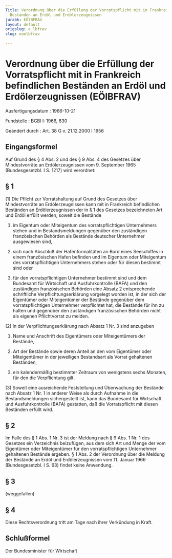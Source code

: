 ```yaml
---
Title: Verordnung über die Erfüllung der Vorratspflicht mit in Frankreich befindlichen
  Beständen an Erdöl und Erdölerzeugnissen
jurabk: EÖlBFRAV
layout: default
origslug: e_lbfrav
slug: eoelbfrav

---
```


# Verordnung über die Erfüllung der Vorratspflicht mit in Frankreich befindlichen Beständen an Erdöl und Erdölerzeugnissen (EÖlBFRAV)

Ausfertigungsdatum
:   1966-10-21

Fundstelle
:   BGBl I: 1966, 630

Geändert durch
:   Art. 38 G v. 21.12.2000 I 1956


## Eingangsformel

Auf Grund des § 4 Abs. 2 und des § 9 Abs. 4 des Gesetzes über
Mindestvorräte an Erdölerzeugnissen vom 9. September 1965
(Bundesgesetzbl. I S. 1217) wird verordnet:


## § 1

(1) Die Pflicht zur Vorratshaltung auf Grund des
Gesetzes über Mindestvorräte an Erdölerzeugnissen              kann
mit in Frankreich befindlichen Beständen an Erdölerzeugnissen der in
§ 1 des Gesetzes              bezeichneten Art und Erdöl erfüllt
werden, soweit die Bestände

1.  im Eigentum oder Miteigentum des vorratspflichtigen Unternehmers
    stehen und in Bestandsmeldungen gegenüber den zuständigen
    französischen Behörden als Bestände deutscher Unternehmer ausgewiesen
    sind,


2.  sich nach Abschluß der Hafenformalitäten an Bord eines Seeschiffes in
    einem französischen Hafen befinden und im Eigentum oder Miteigentum
    des vorratspflichtigen Unternehmers stehen oder für diesen bestimmt
    sind oder


3.  für den vorratspflichtigen Unternehmer bestimmt sind und dem Bundesamt
    für Wirtschaft und Ausfuhrkontrolle (BAFA) und den zuständigen
    französischen Behörden eine Absatz 2 entsprechende schriftliche
    Verpflichtungserklärung vorgelegt worden ist, in der sich der
    Eigentümer oder Miteigentümer der Bestände gegenüber dem
    vorratspflichtigen Unternehmer verpflichtet hat, die Bestände für ihn
    zu halten und gegenüber den zuständigen französischen Behörden nicht
    als eigenen Pflichtvorrat zu melden.




(2) In der Verpflichtungserklärung nach Absatz 1 Nr. 3 sind anzugeben

1.  Name und Anschrift des Eigentümers oder Miteigentümers der Bestände,


2.  Art der Bestände sowie deren Anteil an den vom Eigentümer oder
    Miteigentümer in der jeweiligen Bestandsart als Vorrat gehaltenen
    Beständen,


3.  ein kalendermäßig bestimmter Zeitraum von wenigstens sechs Monaten,
    für den die Verpflichtung gilt.




(3) Soweit eine ausreichende Feststellung und Überwachung der Bestände
nach Absatz 1 Nr. 1 in anderer Weise als durch Aufnahme in die
Bestandsmeldungen sichergestellt ist, kann das Bundesamt für
Wirtschaft und Ausfuhrkontrolle (BAFA) gestatten, daß die
Vorratspflicht mit diesen Beständen erfüllt wird.


## § 2

Im Falle des § 1 Abs. 1 Nr. 3 ist der Meldung nach
§ 9 Abs. 1 Nr. 1 des Gesetzes              ein Verzeichnis beizufügen,
aus dem sich Art und Menge der vom Eigentümer oder Miteigentümer für
den vorratspflichtigen Unternehmer gehaltenen Bestände ergeben.
§ 1 Abs. 2 der Verordnung über die Meldung der Bestände an Erdöl und
Erdölerzeugnissen vom 11. Januar 1966 (Bundesgesetzbl. I S. 63)
findet keine Anwendung.


## § 3

(weggefallen)


## § 4

Diese Rechtsverordnung tritt am Tage nach ihrer Verkündung in Kraft.


## Schlußformel

Der Bundesminister für Wirtschaft

